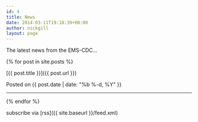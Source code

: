 ```yaml
---
id: 4
title: News
date: 2014-03-11T19:18:39+00:00
author: nickgill
layout: page
---
```


The latest news from the EMS-CDC...

{% for post in site.posts %}

[{{ post.title }}]({{ post.url }})

Posted on {{ post.date | date: "%b %-d, %Y" }}

---

{% endfor %}

subscribe via [rss]({{ site.baseurl }}/feed.xml)
